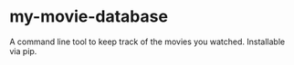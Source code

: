 # my-movie-database
A command line tool to keep track of the movies you watched. Installable via pip.
